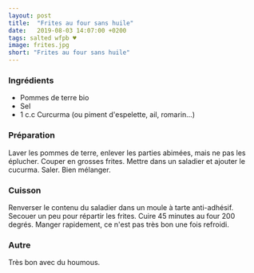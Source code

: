 ```yaml
---
layout: post
title:  "Frites au four sans huile"
date:   2019-08-03 14:07:00 +0200
tags: salted wfpb ♥
image: frites.jpg
short: "Frites au four sans huile"
---
```


### Ingrédients

* Pommes de terre bio
* Sel
* 1 c.c Curcurma (ou piment d'espelette, ail, romarin...)

### Préparation

Laver les pommes de terre, enlever les parties abimées, mais ne pas les éplucher. Couper en grosses frites.
Mettre dans un saladier et ajouter le cucurma. Saler. Bien mélanger.

### Cuisson

Renverser le contenu du saladier dans un moule à tarte anti-adhésif. Secouer un peu pour répartir les frites.
Cuire 45 minutes au four 200 degrés.
Manger rapidement, ce n'est pas très bon une fois refroidi.

### Autre

Très bon avec du houmous.
